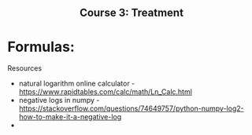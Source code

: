 <h2 align="center"> Course 3: Treatment </h2>

# Formulas:

Resources
* natural logarithm online calculator - https://www.rapidtables.com/calc/math/Ln_Calc.html
* negative logs in numpy - https://stackoverflow.com/questions/74649757/python-numpy-log2-how-to-make-it-a-negative-log
* 
